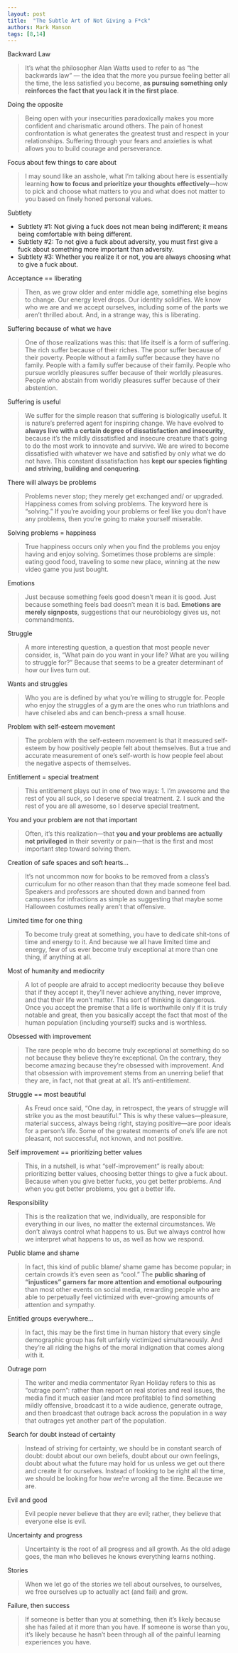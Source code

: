 ```yaml
---
layout: post
title:  "The Subtle Art of Not Giving a F*ck"
authors: Mark Manson
tags: [8,14]
---
```


Backward Law

> It’s what the philosopher Alan Watts used to refer to as “the backwards law” — the idea that the more you pursue feeling better all the time, the less satisfied you become, **as pursuing something only reinforces the fact that you lack it in the first place**.

Doing the opposite

> Being open with your insecurities paradoxically makes you more confident and charismatic around others. The pain of honest confrontation is what generates the greatest trust and respect in your relationships. Suffering through your fears and anxieties is what allows you to build courage and perseverance.

Focus about few things to care about

> I may sound like an asshole, what I’m talking about here is essentially learning **how to focus and prioritize your thoughts effectively**—how to pick and choose what matters to you and what does not matter to you based on finely honed personal values.

Subtlety

- Subtlety #1: Not giving a fuck does not mean being indifferent; it means being comfortable with being different.
- Subtlety #2: To not give a fuck about adversity, you must first give a fuck about something more important than adversity.
- Subtlety #3: Whether you realize it or not, you are always choosing what to give a fuck about.

Acceptance == liberating

> Then, as we grow older and enter middle age, something else begins to change. Our energy level drops. Our identity solidifies. We know who we are and we accept ourselves, including some of the parts we aren’t thrilled about. And, in a strange way, this is liberating.

Suffering because of what we have

> One of those realizations was this: that life itself is a form of suffering. The rich suffer because of their riches. The poor suffer because of their poverty. People without a family suffer because they have no family. People with a family suffer because of their family. People who pursue worldly pleasures suffer because of their worldly pleasures. People who abstain from worldly pleasures suffer because of their abstention.

Suffering is useful

> We suffer for the simple reason that suffering is biologically useful. It is nature’s preferred agent for inspiring change. We have evolved to **always live with a certain degree of dissatisfaction and insecurity**, because it’s the mildly dissatisfied and insecure creature that’s going to do the most work to innovate and survive. We are wired to become dissatisfied with whatever we have and satisfied by only what we do not have. This constant dissatisfaction has **kept our species fighting and striving, building and conquering**.

There will always be problems

> Problems never stop; they merely get exchanged and/ or upgraded. Happiness comes from solving problems. The keyword here is “solving.” If you’re avoiding your problems or feel like you don’t have any problems, then you’re going to make yourself miserable.

Solving problems = happiness

> True happiness occurs only when you find the problems you enjoy having and enjoy solving. Sometimes those problems are simple: eating good food, traveling to some new place, winning at the new video game you just bought.

Emotions

> Just because something feels good doesn’t mean it is good. Just because something feels bad doesn’t mean it is bad. **Emotions are merely signposts**, suggestions that our neurobiology gives us, not commandments.

Struggle

> A more interesting question, a question that most people never consider, is, “What pain do you want in your life? What are you willing to struggle for?” Because that seems to be a greater determinant of how our lives turn out.

Wants and struggles

> Who you are is defined by what you’re willing to struggle for. People who enjoy the struggles of a gym are the ones who run triathlons and have chiseled abs and can bench-press a small house.

Problem with self-esteem movement

> The problem with the self-esteem movement is that it measured self-esteem by how positively people felt about themselves. But a true and accurate measurement of one’s self-worth is how people feel about the negative aspects of themselves.

Entitlement = special treatment

> This entitlement plays out in one of two ways: 1. I’m awesome and the rest of you all suck, so I deserve special treatment. 2. I suck and the rest of you are all awesome, so I deserve special treatment.

You and your problem are not that important

> Often, it’s this realization—that **you and your problems are actually not privileged** in their severity or pain—that is the first and most important step toward solving them.

Creation of safe spaces and soft hearts...

> It’s not uncommon now for books to be removed from a class’s curriculum for no other reason than that they made someone feel bad. Speakers and professors are shouted down and banned from campuses for infractions as simple as suggesting that maybe some Halloween costumes really aren’t that offensive.

Limited time for one thing

> To become truly great at something, you have to dedicate shit-tons of time and energy to it. And because we all have limited time and energy, few of us ever become truly exceptional at more than one thing, if anything at all.

Most of humanity and mediocrity

> A lot of people are afraid to accept mediocrity because they believe that if they accept it, they’ll never achieve anything, never improve, and that their life won’t matter. This sort of thinking is dangerous. Once you accept the premise that a life is worthwhile only if it is truly notable and great, then you basically accept the fact that most of the human population (including yourself) sucks and is worthless.

Obsessed with improvement

> The rare people who do become truly exceptional at something do so not because they believe they’re exceptional. On the contrary, they become amazing because they’re obsessed with improvement. And that obsession with improvement stems from an unerring belief that they are, in fact, not that great at all. It’s anti-entitlement.

Struggle == most beautiful

> As Freud once said, “One day, in retrospect, the years of struggle will strike you as the most beautiful.” This is why these values—pleasure, material success, always being right, staying positive—are poor ideals for a person’s life. Some of the greatest moments of one’s life are not pleasant, not successful, not known, and not positive.

Self improvement == prioritizing better values

> This, in a nutshell, is what “self-improvement” is really about: prioritizing better values, choosing better things to give a fuck about. Because when you give better fucks, you get better problems. And when you get better problems, you get a better life.

Responsibility

> This is the realization that we, individually, are responsible for everything in our lives, no matter the external circumstances. We don’t always control what happens to us. But we always control how we interpret what happens to us, as well as how we respond.

Public blame and shame

> In fact, this kind of public blame/ shame game has become popular; in certain crowds it’s even seen as “cool.” The **public sharing of “injustices” garners far more attention and emotional outpouring** than most other events on social media, rewarding people who are able to perpetually feel victimized with ever-growing amounts of attention and sympathy.

Entitled groups everywhere...

> In fact, this may be the first time in human history that every single demographic group has felt unfairly victimized simultaneously. And they’re all riding the highs of the moral indignation that comes along with it.

Outrage porn

> The writer and media commentator Ryan Holiday refers to this as “outrage porn”: rather than report on real stories and real issues, the media find it much easier (and more profitable) to find something mildly offensive, broadcast it to a wide audience, generate outrage, and then broadcast that outrage back across the population in a way that outrages yet another part of the population.

Search for doubt instead of certainty

> Instead of striving for certainty, we should be in constant search of doubt: doubt about our own beliefs, doubt about our own feelings, doubt about what the future may hold for us unless we get out there and create it for ourselves. Instead of looking to be right all the time, we should be looking for how we’re wrong all the time. Because we are.

Evil and good

> Evil people never believe that they are evil; rather, they believe that everyone else is evil.

Uncertainty and progress

> Uncertainty is the root of all progress and all growth. As the old adage goes, the man who believes he knows everything learns nothing.

Stories

> When we let go of the stories we tell about ourselves, to ourselves, we free ourselves up to actually act (and fail) and grow.

Failure, then success

> If someone is better than you at something, then it’s likely because she has failed at it more than you have. If someone is worse than you, it’s likely because he hasn’t been through all of the painful learning experiences you have.
